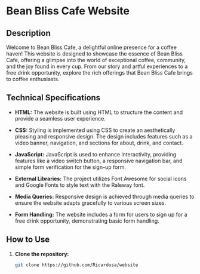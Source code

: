 # Bean Bliss Cafe Website

## Description

Welcome to Bean Bliss Cafe, a delightful online presence for a coffee haven! This website is designed to showcase the essence of Bean Bliss Cafe, offering a glimpse into the world of exceptional coffee, community, and the joy found in every cup. From our story and artful experiences to a free drink opportunity, explore the rich offerings that Bean Bliss Cafe brings to coffee enthusiasts.

## Technical Specifications

- **HTML:** The website is built using HTML to structure the content and provide a seamless user experience.

- **CSS:** Styling is implemented using CSS to create an aesthetically pleasing and responsive design. The design includes features such as a video banner, navigation, and sections for about, drink, and contact.

- **JavaScript:** JavaScript is used to enhance interactivity, providing features like a video switch button, a responsive navigation bar, and simple form verification for the sign-up form.

- **External Libraries:** The project utilizes Font Awesome for social icons and Google Fonts to style text with the Raleway font.

- **Media Queries:** Responsive design is achieved through media queries to ensure the website adapts gracefully to various screen sizes.

- **Form Handling:** The website includes a form for users to sign up for a free drink opportunity, demonstrating basic form handling.

## How to Use

1. **Clone the repository:**
   ```bash
   git clone https://github.com/Ricardusa/website
